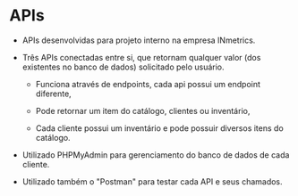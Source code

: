 # APIs

  - APIs desenvolvidas para projeto interno na empresa INmetrics.
  
  - Três APIs conectadas entre si, que retornam qualquer valor (dos existentes no banco de dados) solicitado pelo usuário.
        
       - Funciona através de endpoints, cada api possui um endpoint diferente,
        
       - Pode retornar um item do catálogo, clientes ou inventário,
        
       - Cada cliente possui um inventário e pode possuir diversos itens do catálogo.
            
  - Utilizado PHPMyAdmin para gerenciamento do banco de dados de cada cliente.
  
  - Utilizado também o "Postman" para testar cada API e seus chamados.
